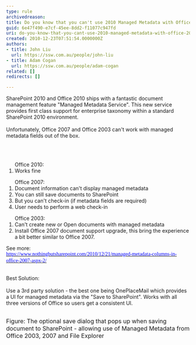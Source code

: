 ```yaml
---
type: rule
archivedreason: 
title: Do you know that you can't use 2010 Managed Metadata with Office 2007 out of the box?
guid: 6e47f490-e7cf-45ee-8dd2-f11077c947fd
uri: do-you-know-that-you-cant-use-2010-managed-metadata-with-office-2007-out-of-the-box
created: 2010-12-23T07:51:54.0000000Z
authors:
- title: John Liu
  url: https://ssw.com.au/people/john-liu
- title: Adam Cogan
  url: https://ssw.com.au/people/adam-cogan
related: []
redirects: []

---
```



SharePoint 2010 and Office 2010 ships with a fantastic document management feature &quot;Managed Metadata Service&quot;. This new service provides first class support for enterprise taxonomy within a standard SharePoint 2010 environment. <br>
<br>
Unfortunately, Office 2007 and Office 2003 can't work with managed metadata fields out of the box. <br>

<br><excerpt class='endintro'></excerpt><br>
<ol>Office 2010&#58; 
   <li>Works fine </li></ol><ol>Office 2007&#58; 
   <li>Document information can't display managed metadata </li><li>You can still save documents to SharePoint </li><li>But you can't check-in (if metadata fields are required) </li><li>User needs to perform a web check-in </li></ol><ol>Office 2003&#58; 
   <li>Can't create new or Open documents with managed metadata </li><li>Install Office 2007 document support upgrade, this bring the experience a bit better similar to Office 2007. </li></ol> See more&#58;&#160;<br> 
<p style="margin&#58;0cm 0cm 0pt;">
   <span style="color&#58;black;">
      <a href="/SoftwareDevelopment/RulesToBetterSharePoint/Pages/www.nothingbutsharepoint.com/2010/12/21/managed-metadata-columns-in-office-2007-aspx-2" target="_blank" shape="rect">
         <font color="#0000ff" face="Calibri">https&#58;//www.nothingbutsharepoint.com/2010/12/21/managed-metadata-columns-in-office-2007-aspx-2/</font></a> ​<br> 
      <br> </span></p><p>Best Solution&#58;<br> 
   <br> Use a 3rd party solution - the best one being OnePlaceMail which provides a UI for managed metadata via the &quot;Save to SharePoint&quot;. Works with all three versions of Office so users get a consistent UI. 
   <br> 
   <br> 
   <img class="ms-rteCustom-ImageArea" src="/SoftwareDevelopment/RulesToBetterSharePoint/PublishingImages/OnePlaceMail.jpg" alt="" /></p> 
<font class="ms-rteCustom-FigureNormal" size="+0">Figure&#58; The optional save dialog that pops up when saving document to SharePoint - allowing use of Managed Metadata from Office 2003, 2007 and File Explorer</font>


